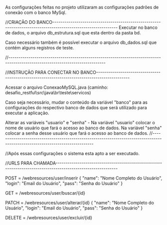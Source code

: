 As configurações feitas no projeto utilizaram as configurações padrões de conexão com o banco MySql.

//CRIAÇÃO DO BANCO--------------------------------------------------------------------------------------------------------------
Executar no banco de dados, o arquivo db_estrutura.sql que esta dentro da pasta bd.

Caso necessário também é possível executar o arquivo db_dados.sql que contém alguns registros de teste.

//------------------------------------------------------------------------------------------------------------------------------


//INSTRUÇÃO PARA CONECTAR NO BANCO----------------------------------------------------------------------------------------------

Acessar o arquivo ConexaoMySQL.java (caminho: desafio_restful\src\java\br\teste\servicos)

Caso seja necessário, mudar o conteúdo da variável "banco" para as configurações do respectivo banco de dados que será utilizado para executar a aplicação.

Alterar as variáveis "usuario" e "senha" - 
Na variável "usuario" colocar o nome de usuário que fará o acesso ao banco de dados.
Na variável "senha" colocar a senha desse usuário que fará o acesso ao banco de dados. 
//------------------------------------------------------------------------------------------------------------------------------


//Após essas configurações o sistema esta apto a ser executado.



//URLS PARA CHAMADA-------------------------------------------------------------------------------------------------------------

POST = /webresources/user/inserir
{
	"name": "Nome Completo do Usuário",
    "login": "Email do Usuário",
    "pass": "Senha do Usuário"
}

GET = /webresources/user/buscar/{id}

PATCH = /webresources/user/alterar/{id}
{
	"name": "Nome Completo do Usuário",
    "login": "Email do Usuário",
    "pass": "Senha do Usuário"
}

DELETE = /webresources/user/excluir/{id}
